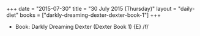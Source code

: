 +++
date = "2015-07-30"
title = "30 July 2015 (Thursday)"
layout = "daily-diet"
books = ["darkly-dreaming-dexter-dexter-book-1"]
+++


* Book: Darkly Dreaming Dexter (Dexter Book 1) {E} /f/
